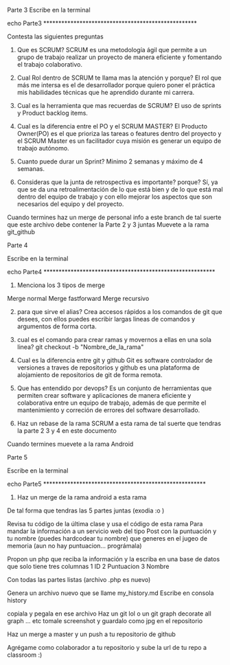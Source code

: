 Parte 3
Escribe en la terminal 

echo Parte3 ***************************************************

Contesta las siguientes preguntas

1. Que es SCRUM?
SCRUM es una metodología ágil que permite a un grupo de trabajo realizar un proyecto de manera eficiente y fomentando el trabajo colaborativo.

2. Cual Rol dentro de SCRUM te llama mas la atención y porque?
El rol que más me intersa es el de desarrollador porque quiero poner el práctica mis habilidades técnicas que he aprendido durante mi carrera.

3. Cual es la herramienta que mas recuerdas de SCRUM?
El uso de sprints y Product backlog items.

4. Cual es la diferencia entre el PO y el SCRUM MASTER?
El Producto Owner(PO) es el que prioriza las tareas o features dentro del proyecto y el SCRUM Master es un facilitador cuya misión es generar un equipo de trabajo autónomo.

5. Cuanto puede durar un Sprint?
Minimo 2 semanas y máximo de 4 semanas.

6. Consideras que la junta de retrospectiva es importante? porque?
Sí, ya que se da una retroalimentación de lo que está bien y de lo que está mal dentro del equipo de trabajo y con ello mejorar los aspectos que son necesarios del equipo y del proyecto.

Cuando termines haz un merge de personal info a este branch
de tal suerte que este archivo debe contener la Parte 2 y 3 juntas 
Muevete a la rama git_github

Parte 4

Escribe en la terminal

echo Parte4 *********************************************************

1. Menciona los 3 tipos de merge

Merge normal
Merge fastforward
Merge recursivo

2. para que sirve el alias?
Crea accesos rápidos a los comandos de git que desees, con ellos puedes escribir largas lineas de comandos y argumentos de forma corta.

3. cual es el comando para crear ramas y movernos a ellas en una sola linea?
git checkout -b "Nombre_de_la_rama"

3. Cual es la diferencia entre git y github
Git es software controlador de versiones a traves de repositorios y github es una plataforma de alojamiento de repositorios de git de forma remota.

4. Que has entendido por devops?
Es un conjunto de herramientas que permiten crear software y aplicaciones de manera eficiente y colaborativa entre un equipo de trabajo, además de que permite el mantenimiento y correción de errores del software desarrollado.

5. Haz un rebase de la rama SCRUM a esta rama
de tal suerte que tendras la parte 2 3 y 4 en este documento

Cuando termines muevete a la rama Android

Parte 5

Escribe en la terminal

echo Parte5 ******************************************************

1. Haz un merge de la rama android a esta rama 

De tal forma que tendras las 5 partes juntas (exodia :o )

Revisa tu código de la última clase
y usa el código de esta rama
Para mandar la información a un servicio web del tipo Post 
con la puntuación y tu nombre (puedes hardcodear tu nombre)
que generes en el jugeo de memoria
(aun no hay puntuacion... prográmala)

Propon un php que reciba la información  y la escriba en una base de datos
que solo tiene tres columnas
1 ID
2 Puntuacion
3 Nombre

Con todas las partes listas
(archivo .php es nuevo)

Genera un archivo nuevo que se llame my_history.md
Escribe en consola
history

copiala y pegala en ese archivo
Haz un git lol o un git graph decorate all graph ... etc tomale screenshot 
y guardalo como jpg en el repositorio

Haz un merge a master y un push a tu repositorio de github

Agrégame como colaborador a tu repositorio y sube la url de tu repo a classroom :) 